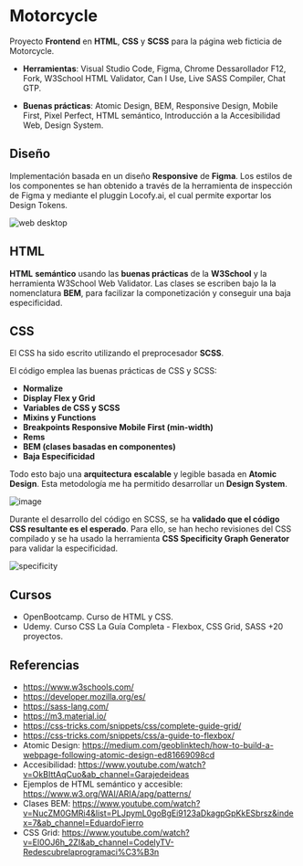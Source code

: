 # Motorcycle
Proyecto **Frontend** en **HTML**, **CSS** y **SCSS** para la página web ficticia de Motorcycle.

- **Herramientas**: Visual Studio Code, Figma, Chrome Dessarollador F12, Fork, W3School HTML Validator, Can I Use, Live SASS Compiler, Chat GTP. 

- **Buenas prácticas**: Atomic Design, BEM, Responsive Design, Mobile First, Pixel Perfect, HTML semántico, Introducción a la Accesibilidad Web, Design System.

## Diseño
Implementación basada en un diseño **Responsive** de **Figma**. Los estilos de los componentes se han obtenido a través de la herramienta de inspección de Figma y mediante el pluggin Locofy.ai, el cual permite exportar los Design Tokens.

![web desktop](https://user-images.githubusercontent.com/124876049/228622267-ea062354-6d5d-45eb-b3b4-010f74fe229f.jpg)

## HTML
**HTML** **semántico** usando las **buenas prácticas** de la **W3School** y la herramienta W3School Web Validator. Las clases se escriben bajo la la nomenclatura **BEM**, para facilizar la componetización y conseguir una baja especificidad.

## CSS
El CSS ha sido escrito utilizando el preprocesador **SCSS**.

El código emplea las buenas prácticas de CSS y SCSS:
- **Normalize**
- **Display Flex y Grid**
- **Variables de CSS y SCSS**
- **Mixins y Functions**
- **Breakpoints Responsive Mobile First (min-width)**
- **Rems**
- **BEM (clases basadas en componentes)**
- **Baja Especificidad**

Todo esto bajo una **arquitectura** **escalable** y legible basada en **Atomic Design**. Esta metodología me ha permitido desarrollar un **Design System**. 

![image](https://github.com/CristinaMitrica/proyecto-practica-html-css/assets/124876049/9a21d4a0-430f-45af-83b8-f96dad413bfe)

Durante el desarrollo del código en SCSS, se ha **validado que el código CSS resultante es el esperado**. Para ello, se han hecho revisiones del CSS compilado y se ha usado la herramienta **CSS Specificity Graph Generator** para validar la especificidad.

![specificity](https://user-images.githubusercontent.com/124876049/228622425-f06d8395-31a7-4a4f-8fb2-488d9de7a0f5.png)

## Cursos
- OpenBootcamp. Curso de HTML y CSS.
- Udemy. Curso CSS La Guía Completa - Flexbox, CSS Grid, SASS +20 proyectos.

## Referencias
- https://www.w3schools.com/
- https://developer.mozilla.org/es/
- https://sass-lang.com/
- https://m3.material.io/
- https://css-tricks.com/snippets/css/complete-guide-grid/
- https://css-tricks.com/snippets/css/a-guide-to-flexbox/
- Atomic Design: https://medium.com/geoblinktech/how-to-build-a-webpage-following-atomic-design-ed81669098cd
- Accesibilidad: https://www.youtube.com/watch?v=OkBIttAqCuo&ab_channel=Garajedeideas
- Ejemplos de HTML semántico y accesible: https://www.w3.org/WAI/ARIA/apg/patterns/
- Clases BEM: https://www.youtube.com/watch?v=NucZM0GMRi4&list=PLJpymL0goBgEi9123aDkagpGpKkESbrsz&index=7&ab_channel=EduardoFierro
- CSS Grid: https://www.youtube.com/watch?v=El0OJ6h_2ZI&ab_channel=CodelyTV-Redescubrelaprogramaci%C3%B3n
